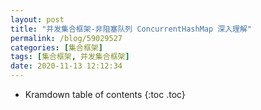 ```yaml
---
layout: post
title: "并发集合框架-非阻塞队列 ConcurrentHashMap 深入理解"
permalink: /blog/59029527
categories: [集合框架]
tags: [集合框架, 并发集合框架]
date: 2020-11-13 12:12:34
---
```


* Kramdown table of contents
{:toc .toc}

